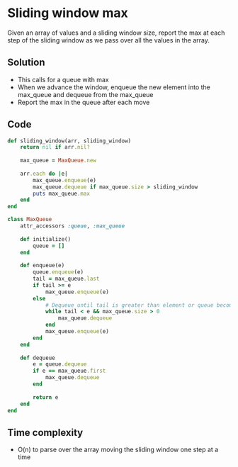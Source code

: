 # Sliding window max
Given an array of values and a sliding window size, report the max at each step of the sliding window as we pass over all the values in the array.

## Solution
- This calls for a queue with max
- When we advance the window, enqueue the new element into the max_queue and dequeue from the max_queue
- Report the max in the queue after each move

## Code
```ruby
def sliding_window(arr, sliding_window)
    return nil if arr.nil?
    
    max_queue = MaxQueue.new
    
    arr.each do |e|
        max_queue.enqueue(e)
        max_queue.dequeue if max_queue.size > sliding_window
        puts max_queue.max
    end
end

class MaxQueue
    attr_accessors :queue, :max_queue
    
    def initialize()
        queue = []
    end
    
    def enqueue(e)
        queue.enqueue(e)
        tail = max_queue.last
        if tail >= e
            max_queue.enqueue(e)
        else
            # Dequeue until tail is greater than element or queue becomes empty
            while tail < e && max_queue.size > 0
                max_queue.dequeue
            end
            max_queue.enqueue(e)
        end
    end
    
    def dequeue
        e = queue.dequeue
        if e == max_queue.first
            max_queue.dequeue
        end
        
        return e
    end
end
```

## Time complexity
- O(n) to parse over the array moving the sliding window one step at a time